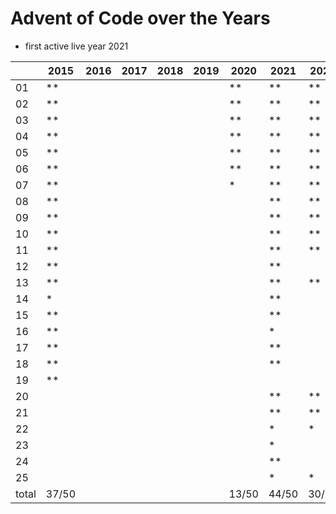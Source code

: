 # Advent of Code over the Years
- first active live year 2021

|       	| 2015  	| 2016 	| 2017 	| 2018 	| 2019 	| 2020  	| 2021  	| 2022  	| 2023  	| 2024 	| 2025 	|
|-------	|-------	|------	|------	|------	|------	|-------	|-------	|-------	|-------	|------	|------	|
| 01    	| **    	|      	|      	|      	|      	| **    	| **    	| **    	| **    	| **   	|      	|
| 02    	| **    	|      	|      	|      	|      	| **    	| **    	| **    	| **    	| **   	|      	|
| 03    	| **    	|      	|      	|      	|      	| **    	| **    	| **    	| **    	| **   	|      	|
| 04    	| **    	|      	|      	|      	|      	| **    	| **    	| **    	| **    	| **   	|      	|
| 05    	| **    	|      	|      	|      	|      	| **    	| **    	| **    	| **    	| **   	|      	|
| 06    	| **    	|      	|      	|      	|      	| **    	| **    	| **    	| **    	| **   	|      	|
| 07    	| **    	|      	|      	|      	|      	| *     	| **    	| **    	| **    	| **   	|      	|
| 08    	| **    	|      	|      	|      	|      	|       	| **    	| **    	| **    	| **   	|      	|
| 09    	| **    	|      	|      	|      	|      	|       	| **    	| **    	| **    	| **  	|      	|
| 10    	| **    	|      	|      	|      	|      	|       	| **    	| **    	| **    	| **   	|      	|
| 11    	|  **     	|      	|      	|      	|      	|       	| **    	| **    	| **    	| **   	|      	|
| 12    	| **     	|      	|      	|      	|      	|       	| **    	|       	|       	| **   	|      	|
| 13    	|  **     	|      	|      	|      	|      	|       	| **    	| **    	| *     	| **   	|      	|
| 14    	|  *     	|      	|      	|      	|      	|       	| **    	|       	| **    	| **  	|      	|
| 15    	| **      	|      	|      	|      	|      	|       	| **    	|       	| **    	| **   	|      	|
| 16    	|  **     	|      	|      	|      	|      	|       	| *     	|       	| **    	| *    	|      	|
| 17    	|  **     	|      	|      	|      	|      	|       	| **    	|       	| **    	| *   	|      	|
| 18    	|  **     	|      	|      	|      	|      	|       	| **    	|       	| **    	| **   	|      	|
| 19    	|  **     	|      	|      	|      	|      	|       	|       	|       	| *     	|      	|      	|
| 20    	|       	|      	|      	|      	|      	|       	| **    	| **    	|       	|   ** 	|      	|
| 21    	|       	|      	|      	|      	|      	|       	| **    	| **    	| *     	|      	|      	|
| 22    	|       	|      	|      	|      	|      	|       	| *     	| *     	|       	|  *   	|      	|
| 23    	|       	|      	|      	|      	|      	|       	| *     	|       	|       	|      	|      	|
| 24    	|       	|      	|      	|      	|      	|       	| **    	|       	|       	|  *   	|      	|
| 25    	|       	|      	|      	|      	|      	|       	| *     	| *     	|       	| *    	|      	|
| total 	| 37/50 	|      	|      	|      	|      	| 13/50 	| 44/50 	| 30/50 	| 35/50 	| 38/50	|      	|
